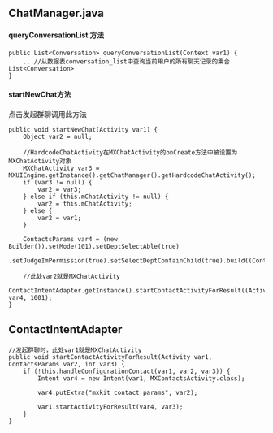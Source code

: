 ## ChatManager.java ##

#### queryConversationList 方法 ####

	public List<Conversation> queryConversationList(Context var1) {
		...//从数据表conversation_list中查询当前用户的所有聊天记录的集合 List<Conversation>
	}


#### startNewChat方法 ####
点击发起群聊调用此方法

	public void startNewChat(Activity var1) {
        Object var2 = null;
		
		//HardcodeChatActivity在MXChatActivity的onCreate方法中被设置为MXChatActivity对象
        MXChatActivity var3 = MXUIEngine.getInstance().getChatManager().getHardcodeChatActivity();
        if (var3 != null) {
            var2 = var3;
        } else if (this.mChatActivity != null) {
            var2 = this.mChatActivity;
        } else {
            var2 = var1;
        }

        ContactsParams var4 = (new Builder()).setMode(101).setDeptSelectAble(true)
						.setJudgeImPermission(true).setSelectDeptContainChild(true).build((Context)var2);

		//此处var2就是MXChatActivity
        ContactIntentAdapter.getInstance().startContactActivityForResult((Activity)var2, var4, 1001);
    }


## ContactIntentAdapter ##

	//发起群聊时，此处var1就是MXChatActivity
	public void startContactActivityForResult(Activity var1, ContactsParams var2, int var3) {
        if (!this.handleConfigurationContact(var1, var2, var3)) {
            Intent var4 = new Intent(var1, MXContactsActivity.class);

            var4.putExtra("mxkit_contact_params", var2);

            var1.startActivityForResult(var4, var3);
        }
    }